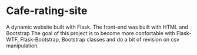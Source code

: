 # Cafe-rating-site
A dynamic website built with Flask. The front-end was built with HTML and Bootstrap
The goal of this project is to become more confortable with Flask-WTF, Flask-Bootstrap, Bootstrap classes and do a bit of revision on csv manipulation.
